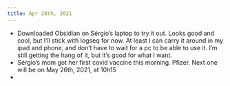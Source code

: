 ```yaml
---
title: Apr 28th, 2021
---
```


- Downloaded Obsidian on Sérgio’s laptop to try it out. Looks good and cool, but I’ll stick with logseq for now. At least I can carry it around in my ipad and phone, and don’t have to wait for a pc to be able to use it. I’m still getting the hang of it, but it’s good for what I want.
- Sérgio’s mom got her first covid vaccine this morning. Pfizer. Next one will be on May 26th, 2021, at 10h15
-